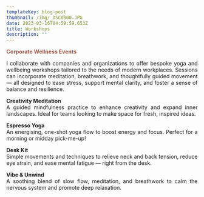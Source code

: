 ```yaml
---
templateKey: blog-post
thumbnail: /img/_DSC0800.JPG
date: 2023-03-16T04:59:59.653Z
title: Workshops
description: ""
---
```


<div style="text-align: justify;">

**<span style="color:#9C5648;">Corporate Wellness Events</span>**

I collaborate with companies and organizations to offer bespoke yoga and wellbeing workshops tailored to the needs of modern workplaces. Sessions can incorporate meditation, breathwork, and thoughtfully guided movement — all designed to ease stress, support mental clarity, and foster a sense of balance and resilience.

**Creativity Meditation**  
A guided mindfulness practice to enhance creativity and expand inner landscapes. Ideal for teams looking to make space for fresh, inspired ideas.

**Espresso Yoga**  
An energising, one-shot yoga flow to boost energy and focus. Perfect for a morning or midday pick-me-up!

**Desk Kit**  
Simple movements and techniques to relieve neck and back tension, reduce eye strain, and ease mental fatigue — right from the desk.

**Vibe & Unwind**  
A soothing blend of slow flow, meditation, and breathwork to calm the nervous system and promote deep relaxation.
</div>
